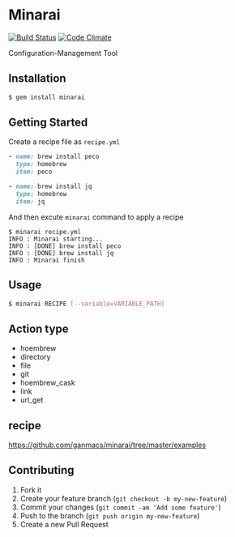 # Minarai
[![Build Status](https://travis-ci.org/ganmacs/minarai.svg?branch=master)](https://travis-ci.org/ganmacs/minarai)
[![Code Climate](https://codeclimate.com/github/ganmacs/minarai/badges/gpa.svg)](https://codeclimate.com/github/ganmacs/minarai)

Configuration-Management Tool

## Installation

```sh
$ gem install minarai
```

## Getting Started

Create a recipe file as `recipe.yml`


```ruby
- name: brew install peco
  type: homebrew
  item: peco

- name: brew install jq
  type: homebrew
  item: jq
```

And then excute `minarai` command to apply a recipe

```
$ minarai recipe.yml
INFO : Minarai starting...
INFO : [DONE] brew install peco
INFO : [DONE] brew install jq
INFO : Minarai finish
```

## Usage

```sh
$ minarai RECIPE [--variable=VARIABLE_PATH]
```

## Action type

* hoembrew
* directory
* file
* git
* hoembrew_cask
* link
* url_get

## recipe

https://github.com/ganmacs/minarai/tree/master/examples

## Contributing

1. Fork it
2. Create your feature branch (`git checkout -b my-new-feature`)
3. Commit your changes (`git commit -am 'Add some feature'`)
4. Push to the branch (`git push origin my-new-feature`)
5. Create a new Pull Request
